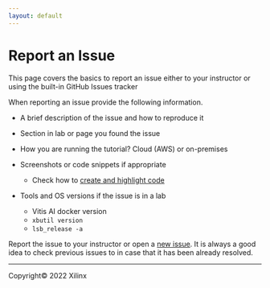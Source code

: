 ```yaml
---
layout: default
---
```


# Report an Issue

This page covers the basics to report an issue either to your instructor or using the built-in GitHub Issues tracker

When reporting an issue provide the following information.

- A brief description of the issue and how to reproduce it

- Section in lab or page you found the issue

- How you are running the tutorial? Cloud (AWS) or on-premises

- Screenshots or code snippets if appropriate
    - Check how to [create and highlight code](https://docs.github.com/en/github/writing-on-github/creating-and-highlighting-code-blocks)

- Tools and OS versions if the issue is in a lab

    - Vitis AI docker version
    - `xbutil version`
    - `lsb_release -a`


Report the issue to your instructor or open a [new issue](https://github.com/Xilinx/xup-vitis-ai-tutorial/issues).
It is always a good idea to check previous issues to in case that it has been already resolved.

---------------------------------------
<p class="copyright">Copyright&copy; 2022 Xilinx</p>
